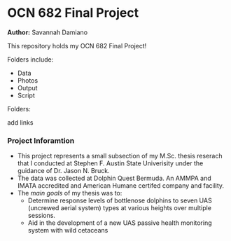 # OCN 682 Final Project

**Author:** Savannah Damiano

This repository holds my OCN 682 Final Project!

Folders include:

* Data
* Photos
* Output 
* Script

Folders:

add links


### Project Inforamtion
* This project represents a small subsection of my M.Sc. thesis reserach that I conducted at Stephen F. Austin State Univerisity under the guidance of Dr. Jason N. Bruck.
* The data was collected at Dolphin Quest Bermuda. An AMMPA and IMATA accredited and American Humane certifed company and facility.
* The _main goals_ of my thesis was to:
    * Determine response levels of bottlenose dolphins to seven UAS (uncrewed aerial system) types at various heights over multiple sessions.
    * Aid in the development of a new UAS passive health monitoring system with wild cetaceans

